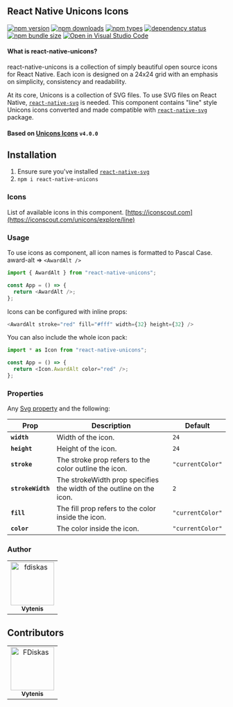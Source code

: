 ## React Native Unicons Icons

[![npm version](https://img.shields.io/npm/v/react-native-unicons.svg?style=flat-square)](https://www.npmjs.com/package/react-native-unicons)
[![npm downloads](https://img.shields.io/npm/dm/react-native-unicons.svg?style=flat-square)](https://www.npmjs.com/package/react-native-unicons)
[![npm types](https://badgen.net/npm/types/react-native-unicons?style=flat-square)](https://www.npmjs.com/package/react-native-unicons)
[![dependency status](https://img.shields.io/librariesio/release/npm/react-native-unicons?style=flat-square)](https://www.npmjs.com/package/react-native-unicons)
[![npm bundle size](https://img.shields.io/bundlephobia/minzip/react-native-unicons?style=flat-square)](https://www.npmjs.com/package/react-native-unicons)
[![Open in Visual Studio Code](https://open.vscode.dev/badges/open-in-vscode.svg)](https://open.vscode.dev/FDiskas/react-native-unicons)

#### What is react-native-unicons?

react-native-unicons is a collection of simply beautiful open source icons for React Native. Each icon is designed on a 24x24 grid with an emphasis on simplicity, consistency and readability.

At its core, Unicons is a collection of SVG files. To use SVG files on React Native, [`react-native-svg`](https://github.com/react-native-community/react-native-svg) is needed. This component contains "line" style Unicons icons converted and made compatible with [`react-native-svg`](https://github.com/react-native-community/react-native-svg) package.

#### Based on [Unicons Icons](https://www.npmjs.com/package/@iconscout/unicons) `v4.0.0`

## Installation

1. Ensure sure you've installed [`react-native-svg`](https://github.com/react-native-community/react-native-svg)
2. `npm i react-native-unicons`

### Icons

List of available icons in this component.
[https://iconscout.com](https://iconscout.com/unicons/explore/line)

### Usage

To use icons as component, all icon names is formatted to Pascal Case.
award-alt => `<AwardAlt />`

```javascript
import { AwardAlt } from "react-native-unicons";

const App = () => {
  return <AwardAlt />;
};
```

Icons can be configured with inline props:

```javascript
<AwardAlt stroke="red" fill="#fff" width={32} height={32} />
```

You can also include the whole icon pack:

```javascript
import * as Icon from "react-native-unicons";

const App = () => {
  return <Icon.AwardAlt color="red" />;
};
```

### Properties

Any [Svg property](https://github.com/react-native-community/react-native-svg#common-props) and the following:

| Prop              | Description                                                          | Default          |
| ----------------- | -------------------------------------------------------------------- | ---------------- |
| **`width`**       | Width of the icon.                                                   | `24`             |
| **`height`**      | Height of the icon.                                                  | `24`             |
| **`stroke`**      | The stroke prop refers to the color outline the icon.                | `"currentColor"` |
| **`strokeWidth`** | The strokeWidth prop specifies the width of the outline on the icon. | `2`              |
| **`fill`**        | The fill prop refers to the color inside the icon.                   | `"currentColor"` |
| **`color`**       | The color inside the icon.                                           | `"currentColor"` |

### Author

<!-- readme: FDiskas -start -->
<table>
<tr>
    <td align="center">
        <a href="https://github.com/fdiskas">
            <img src="https://avatars.githubusercontent.com/u/468006?v=4" width="100;" alt="fdiskas"/>
            <br />
            <sub><b>Vytenis</b></sub>
        </a>
    </td></tr>
</table>
<!-- readme: FDiskas -end -->

## Contributors

<!-- readme: contributors -start -->
<table>
<tr>
    <td align="center">
        <a href="https://github.com/FDiskas">
            <img src="https://avatars.githubusercontent.com/u/468006?v=4" width="100;" alt="FDiskas"/>
            <br />
            <sub><b>Vytenis</b></sub>
        </a>
    </td></tr>
</table>
<!-- readme: contributors -end -->
